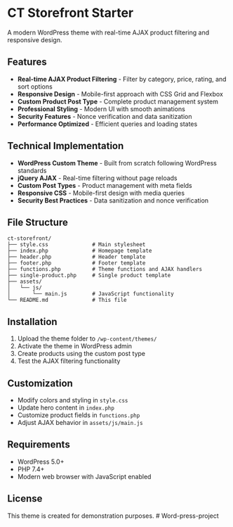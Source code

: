 # CT Storefront Starter

A modern WordPress theme with real-time AJAX product filtering and responsive design.

## Features

- **Real-time AJAX Product Filtering** - Filter by category, price, rating, and sort options
- **Responsive Design** - Mobile-first approach with CSS Grid and Flexbox
- **Custom Product Post Type** - Complete product management system
- **Professional Styling** - Modern UI with smooth animations
- **Security Features** - Nonce verification and data sanitization
- **Performance Optimized** - Efficient queries and loading states

## Technical Implementation

- **WordPress Custom Theme** - Built from scratch following WordPress standards
- **jQuery AJAX** - Real-time filtering without page reloads
- **Custom Post Types** - Product management with meta fields
- **Responsive CSS** - Mobile-first design with media queries
- **Security Best Practices** - Data sanitization and nonce verification

## File Structure

```
ct-storefront/
├── style.css              # Main stylesheet
├── index.php              # Homepage template
├── header.php             # Header template
├── footer.php             # Footer template
├── functions.php          # Theme functions and AJAX handlers
├── single-product.php     # Single product template
├── assets/
│   └── js/
│       └── main.js        # JavaScript functionality
└── README.md              # This file
```

## Installation

1. Upload the theme folder to `/wp-content/themes/`
2. Activate the theme in WordPress admin
3. Create products using the custom post type
4. Test the AJAX filtering functionality

## Customization

- Modify colors and styling in `style.css`
- Update hero content in `index.php`
- Customize product fields in `functions.php`
- Adjust AJAX behavior in `assets/js/main.js`

## Requirements

- WordPress 5.0+
- PHP 7.4+
- Modern web browser with JavaScript enabled

## License

This theme is created for demonstration purposes.
#   W o r d - p r e s s - p r o j e c t  
 